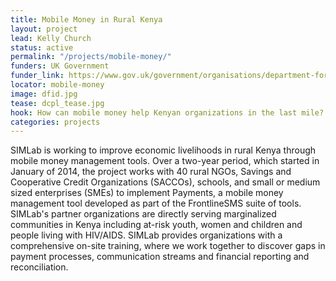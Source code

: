 ```yaml
---
title: Mobile Money in Rural Kenya
layout: project
lead: Kelly Church
status: active
permalink: "/projects/mobile-money/"
funders: UK Government
funder_link: https://www.gov.uk/government/organisations/department-for-international-development
locator: mobile-money
image: dfid.jpg
tease: dcpl_tease.jpg
hook: How can mobile money help Kenyan organizations in the last mile?
categories: projects
---
```

SIMLab is working to improve economic livelihoods in rural Kenya through mobile money management tools. Over a two-year period, which started in January of 2014, the project works with 40 rural NGOs, Savings and Cooperative Credit Organizations (SACCOs), schools, and small or medium sized enterprises (SMEs) to implement Payments, a mobile money management tool developed as part of the FrontlineSMS suite of tools. SIMLab's partner organizations are directly serving marginalized communities in Kenya including at-risk youth, women and children and people living with HIV/AIDS. SIMLab provides organizations with a comprehensive on-site training, where we work together to discover gaps in payment processes, communication streams and financial reporting and reconciliation.
